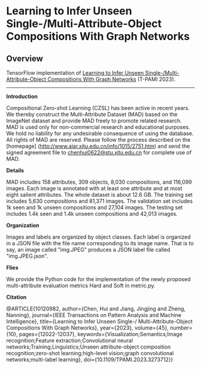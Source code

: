 # Learning to Infer Unseen Single-/Multi-Attribute-Object Compositions With Graph Networks

## Overview

TensorFlow implementation of [Learning to Infer Unseen Single-/Multi-Attribute-Object Compositions With Graph Networks](https://ieeexplore.ieee.org/stamp/stamp.jsp?arnumber=10120982) (T-PAMI 2023).

---

**Introduction**

Compositional Zero-shot Learning (CZSL) has been active in recent years. We thereby construct the Multi-Attribute Dataset (MAD) based on the ImageNet dataset and provide MAD freely to promote related research. MAD is used only for non-commercial research and educational purposes. We hold no liability for any undesirable consequence of using the database. All rights of MAD are reserved. Please follow the process described on the [homepage] (http://www.aiar.xjtu.edu.cn/info/1015/2751.htm) and send the signed agreement file to chenhui0622@stu.xjtu.edu.cn for complete use of MAD.

**Details**

MAD includes 158 attributes, 309 objects, 8,030 compositions, and 116,099 images. Each image is annotated with at least one attribute and at most eight salient attributes. The whole dataset is about 12.6 GB. The training set includes 5,630 compositions and 81,371 images. The validation set includes 1k seen and 1k unseen compositions and 27,104 images. The testing set includes 1.4k seen and 1.4k unseen compositions and 42,013 images.

**Organization**

Images and labels are organized by object classes. Each label is organized in a JSON file with the file name corresponding to its image name. That is to say, an image called "img.JPEG" produces a JSON label file called "img.JPEG.json". 

**Flies**

We provide the Python code for the implementation of the newly proposed multi-attribute evaluation metrics Hard and Soft in metric.py.


**Citation**

@ARTICLE{10120982,
  author={Chen, Hui and Jiang, Jingjing and Zheng, Nanning},
  journal={IEEE Transactions on Pattern Analysis and Machine Intelligence}, 
  title={Learning to Infer Unseen Single-/ Multi-Attribute-Object Compositions With Graph Networks}, 
  year={2023},
  volume={45},
  number={10},
  pages={12022-12037},
  keywords={Visualization;Semantics;Image recognition;Feature extraction;Convolutional neural networks;Training;Linguistics;Unseen attribute-object composition recognition;zero-shot learning;high-level vision;graph convolutional networks;multi-label learning},
  doi={10.1109/TPAMI.2023.3273712}}
